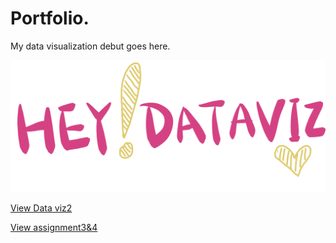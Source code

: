 # Portfolio.

My data visualization debut goes here.

![Bottom Graphic](IMG_0400.PNG)

[View Data viz2](/dataviz2.md)

[View assignment3&4](/dassignment3.md)
